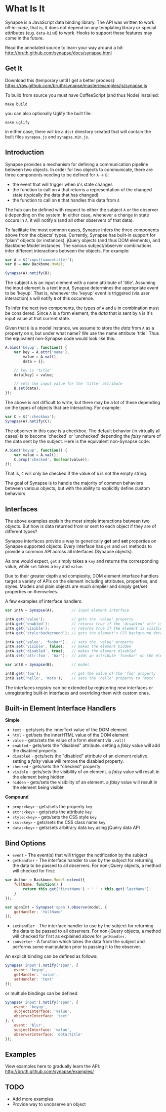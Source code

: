 What Is It
==========
Synapse is a JavaScript data binding library. The API was written to work
_all-in-code_, that is, it does not depend on any templating library or special
attributes (e.g. ``data-bind``) to work. Hooks to support these features may
come in the future.

Read the annotated source to learn your way around a bit:
http://bruth.github.com/synapse/docs/synapse.html

Get It
------
Download this (temporary until I get a better process):
https://raw.github.com/bruth/synapse/master/examples/js/synapse.js

To build from source you must have CoffeeScript (and thus Node)
installed:

```
make build
```

you can also optionally Uglify the built file:

```
make uglify
```

in either case, there will be a ``dist`` directory created that will
contain the built files ``synapse.js`` and ``synapse.min.js``.

Introduction
------------
Synapse provides a mechanism for defining a communication pipeline between two
objects. In order for two objects to communicate, there are three components
needing to be defined for ``A`` &rarr; ``B``:

* the event that will trigger when ``A``'s state changes
* the function to call on ``A`` that returns a representation of the changed
state (typically the data that has changed)
* the function to call on ``B`` that handles this data from ``A``

The hub can be defined with respect to either the subject ``A`` or the observer
``B`` depending on the system. In either case, whenever a change in state occurs
in ``A``, it will notify ``B`` (and all other observers of that data).

To facilitate the most common cases, Synapse infers the three components above
from the objects' types. Currently, Synapse has built-in support for "plain"
objects (or instances), jQuery objects (and thus DOM elements), and Backbone
Model instances. The various subject/observer combinations infer different
interactions between the objects. For example:

```javascript
var A = $('input[name=title]');
var B = new Backbone.Model;

Synapse(A).notify(B);
```

The subject ``A`` is an input element with a name attribute of 'title'.
Assuming the input element is a text input, Synapse determines the appropriate
event to be 'keyup'. That is, whenever the 'keyup' event is triggered (via user
interaction) ``A`` will notify ``B`` of this occurence.

To infer the next two components, the types of ``A`` and ``B`` in combination
must be considered. Since ``A`` is a form element, the _data_ that is
sent by ``A`` is it's input value at that current state.

Given that ``B`` is a model instance, we assume to store the _data_ from
``A`` as a property on ``B``, but under what name? We use the name attribute
'title'. Thus the equivalent non-Synapse code would look like this:

```javascript
A.bind('keyup', function() {
    var key = A.attr('name'),
        value = A.val(),
        data = {};

    // key is 'title'
    data[key] = value;

    // sets the input value for the 'title' attribute
    B.set(data);
});
```

The above is not difficult to write, but there may be a lot of these depending
on the types of objects that are interacting. For example:

```javascript
var C = $(':checkbox');
Synapse(A).notify(C);
```

The observer in this case is a checkbox. The default behavior (in virtually all
cases) is to become 'checked' or 'unchecked' depending the _falsy_ nature of
the data sent by the subject. Here is the equivalent non-Synapse code:

```javascript
A.bind('keyup', function() {
    var value = A.val();
    C.prop('checked', Boolean(value));
});
```

That is, ``C`` will only be checked if the value of ``A`` is not the empty
string.

The goal of Synapse is to handle the majority of common behaviors between
various objects, but with the ability to explicitly define custom
behaviors.


Interfaces
----------
The above examples explain the most simple interactions between two objects.
But how is data returned from or sent to each object if they are of different
types?

Synapse interfaces provide a way to generically **get** and **set** properties
on Synapse supported objects. Every interface has ``get`` and ``set`` methods
to provide a common API across all interfaces (Synapse objects).

As one would expect, ``get`` simply takes a ``key`` and returns the
corresponding value, while ``set`` takes a ``key`` and ``value``.

Due to their greater depth and complexity, DOM element interface handlers target
a variety of APIs on the element including attributes, properties, and styles.
Models and plain objects are much simplier and simply get/set properties
on themselves.

A few examples of interface handlers:

```javascript
var intA = Synapse(A);        // input element interface

intA.get('value');            // gets the 'value' property
intA.get('enabled');          // returns true if the 'disabled' attr is not set
intA.get('visible');          // returns true if the element is visible
intA.get('style:background'); // gets the element's CSS background details

intA.set('value', 'foobar');  // sets the 'value' property
intA.set('visible', false);   // makes the element hidden
intA.set('disabled', true);   // makes the element disabled
intA.set('attr:foo', 'bar');  // adds an attribute 'foo=bar' on the element

var intB = Synapse(B);        // model

intB.get('foo');              // get the value of the 'foo' property
intB.set('hello', 'moto');    // sets the 'hello' property to 'moto'
```

The interfaces registry can be extended by registering new interfaces or
unregistering built-in interfaces and overriding them with custom ones.

Built-in Element Interface Handlers
-----------------------------------

**Simple**

* ``text`` - gets/sets the innerText value of the DOM element
* ``html`` - get/sets the innerHTML value of the DOM element
* ``value`` - gets/sets the value of a form element via ``.val()``
* ``enabled`` - gets/sets the "disabled" attribute. setting a *falsy* value
will add the disabled property.
* ``disabled`` - gets/sets the "disabled" attribute of an element relative.
setting a *falsy* value will remove the disabled property.
* ``checked`` - gets/sets the "checked" property
* ``visible`` - gets/sets the visibility of an element. a *falsy* value will
result in the element being hidden
* ``hidden`` - gets/sets the visibility of an element. a *falsy* value will
result in the element being visible

**Compound**

* ``prop:<key>`` - gets/sets the property ``key``
* ``attr:<key>`` - gets/sets the attribute ``key``
* ``style:<key>`` - gets/sets the CSS style ``key``
* ``css:<key>`` - gets/sets the CSS class name ``key``
* ``data:<key>`` - gets/sets arbitrary data ``key`` using jQuery data API

Bind Options
------------

* ``event`` - The event(s) that will trigger the notification by the subject
* ``getHandler`` - The interface handler to use by the subject for
returning the data to be passed to all observers. For non-jQuery objects, a
method will checked for first:

```javascript
var Author = Backbone.Model.extend({
    fullName: function() {
        return this.get('firstName') + ' ' + this.get('lastName');
    }
});

var spanInt = Synapse('span').observe(model, {
    getHandler: 'fullName'
});
```
* ``setHandler`` - The interface handler to use by the subject for
returning the data to be passed to all observers. For non-jQuery objects, a
method will checked for first as explained above for ``getHandler``.
* ``converter`` - A function which takes the data from the subject and performs
some manipulation prior to passing it to the observer.

An explicit binding can be defined as follows:

```javascript
Synapse('input').notify('span', {
    event: 'keyup',
    getHandler: 'value',
    setHandler: 'text'
});
```

or multiple bindings can be defined:

```javascript
Synapse('input').notify('span', {
    event: 'keyup',
    subjectInterface: 'value',
    observerInterface: 'text'
}, {
    event: 'blur',
    subjectInterface: 'value',
    observerInterface: 'data:title'
});
```

Examples
--------
View examples here to gradually learn the API:
http://bruth.github.com/synapse/examples/


TODO
----
* Add more examples
* Provide way to unobserve an object
